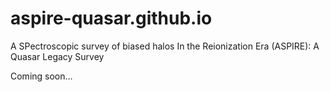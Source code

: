 # aspire-quasar.github.io
A SPectroscopic survey of biased halos In the Reionization Era (ASPIRE): A Quasar Legacy Survey

Coming soon...
